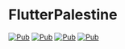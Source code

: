 # FlutterPalestine

[![Pub](https://img.shields.io/badge/localize%20and%20translate-pub-blue)](https://pub.dev/packages/localize_and_translate)
[![Pub](https://img.shields.io/badge/print%20color-pub-blue)](https://pub.dev/packages/print_color)
[![Pub](https://img.shields.io/badge/User%20Auth-pub-blue)](https://pub.dev/packages/user_auth)
[![Pub](https://img.shields.io/badge/Flutter%20Hex%20Color-pub-blue)](https://pub.dev/packages/flutter_hex_color)
